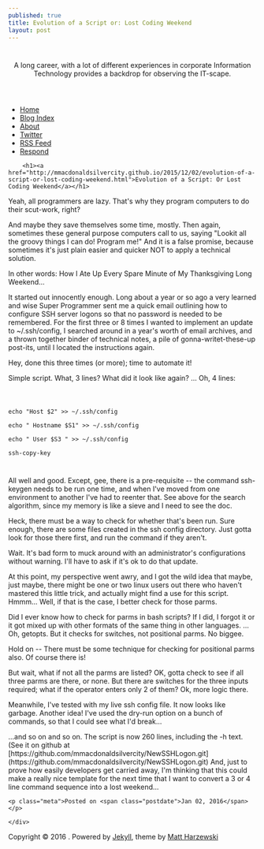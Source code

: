 ```yaml
---
published: true
title: Evolution of a Script or: Lost Coding Weekend
layout: post
---
```

<!DOCTYPE html>
<html>
<head>

  <meta charset="UTF-8">
  <title>Evolution of a Script or: Lost Coding Weekend</title>
  <meta name="viewport" content="width=device-width">

  <!--[if lt IE 9]>
    <script src="http://html5shiv.googlecode.com/svn/trunk/html5.js"></script>
  <![endif]-->

  <link href="/assets/css/style.css" rel="stylesheet" />
  <link href="/assets/css/colors-dark.css" rel="stylesheet" />

</head>

<body>

<header id="header">
    <h1><a href="/"><i class="icon-sun"></i> </a></h1>
    <p>A long career, with a lot of different experiences in corporate Information Technology provides a backdrop for observing the IT-scape.</p>
  </header>
  <div id="page">
    <div id="sidebar">
      <nav>
        <ul>
          <li><a href="/">Home</a></li>
          <li><a href="/archives">Blog Index</a></li>
          <li><a href="/about">About</a></li>
          <li><a href="http://twitter.com/mmacdonaldscp">Twitter</a></li>
          <li><a href="/feed.xml">RSS Feed</a></li>
          <li><a href="mailto:contact@silvercityenterprises.com">Respond</a></li>
        </ul>
      </nav>
    </div>
    <div id="content">
      <article class="post">

	
		<h1><a href="http://mmacdonaldsilvercity.github.io/2015/12/02/evolution-of-a-script-or-lost-coding-weekend.html">Evolution of a Script: Or Lost Coding Weekend</a></h1>
<div class="post-content">

<p>Yeah, all programmers are lazy.  That's why they program computers to do their scut-work, right? </p> 

<p>And maybe they save themselves some time, mostly.  Then again, sometimes these general purpose computers call to us, saying "Lookit all the groovy things I can do!  Program me!"  And it is a false promise, because sometimes it's just plain easier and quicker NOT to apply a technical solution.</p>

<p>In other words:  How I Ate Up Every Spare Minute of My Thanksgiving Long Weekend...</p>

<p>It started out innocently enough.  Long about a year or so ago a very learned and wise Super Programmer sent me a quick email outlining how to configure SSH server logons so that no password is needed to be remembered.  For the first three or 8 times I wanted to implement an update to ~/.ssh/config, I searched around in a year's worth of email archives, and a thrown together binder of technical notes, a pile of gonna-writet-these-up post-its, until I located the instructions again. </p> 

<p>Hey, done this three times (or more); time to automate it!</p>

<p>Simple script.  What, 3 lines?  What did it look like again? ... Oh, 4 lines:</p>

<code>  

echo "Host $2" >> ~/.ssh/config   
echo "   Hostname $S1" >> ~/.ssh/config   
echo "   User $S3 " >> ~/.ssh/config   
ssh-copy-key   

</code>

<p>All well and good.  Except, gee, there is a pre-requisite -- the command ssh-keygen needs to be run one time, and when I've moved from one environment to another I've had to reenter that.  See above for the search algorithm, since my memory is like a sieve and I need to see the doc.</p>

<p>Heck, there must be a way to check for whether that's been run.  Sure enough, there are some files created in the ssh config directory.  Just gotta look for those there first, and run the command if they aren't.</p>

<p>Wait.  It's bad form to muck around with an administrator's configurations without warning.  I'll have to ask if it's ok to do that update.</p>

<p>At this point, my perspective went awry, and I got the wild idea that maybe, just maybe, there might be one or two linux users out there who haven't mastered this little trick, and actually might find a use for this script.  Hmmm... Well, if that is the case, I better check for those parms.</p>

<p>Did I ever know how to check for parms in bash scripts?  If I did, I forgot it or it got mixed up with other formats of the same thing in other languages.  ... Oh, getopts.  But it checks for switches, not positional parms.  No biggee.</p>

<p>Hold on -- There must be some technique for checking for positional parms also.  Of course there is! </p> 

<p>But wait, what if not all the parms are listed?  OK, gotta check to see if all three parms are there, or none.  But there are switches for the three inputs required; what if the operator enters only 2 of them?  Ok, more logic there.</p>

<p>Meanwhile, I've tested with my live ssh config file.  It now looks like garbage.  Another idea!  I've used the dry-run option on a bunch of commands, so that I could see what I'd break...</p>

<p>...and so on and so on.  The script is now 260 lines, including the -h text.  (See it on github at [https://github.com/mmacdonaldsilvercity/NewSSHLogon.git](https://github.com/mmacdonaldsilvercity/NewSSHLogon.git) And, just to prove how easily developers get carried away, I'm thinking that this could make a really nice template for the next time that I want to convert a 3 or 4 line command sequence into a lost weekend...</p>

</div>

	<p class="meta">Posted on <span class="postdate">Jan 02, 2016</span></p>

</article>

    </div>
  </div>
  <footer id="footer">
    <p class="copyright">Copyright &copy; 2016 . Powered by <a href="http://jekyllrb.com">Jekyll</a>, theme by <a href="http://www.webmaster-source.com">Matt Harzewski</a></p>
  </footer>
  <script src="//ajax.googleapis.com/ajax/libs/jquery/1.10.1/jquery.min.js"></script>
  <script src="/assets/js/jquery.mobilemenu.min.js"></script>
  <script>
    $(document).ready(function(){
      $('#sidebar nav ul').mobileMenu({'topOptionText': 'Menu', 'prependTo': '#sidebar nav'});
    });
  </script>



</body>
</html>